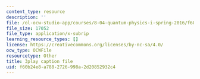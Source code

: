 ```yaml
---
content_type: resource
description: ''
file: /ol-ocw-studio-app/courses/8-04-quantum-physics-i-spring-2016/f60b24e8a7882726998a2d20852932c4_QMeKIiufg5s.srt
file_size: 17052
file_type: application/x-subrip
learning_resource_types: []
license: https://creativecommons.org/licenses/by-nc-sa/4.0/
ocw_type: OCWFile
resourcetype: Other
title: 3play caption file
uid: f60b24e8-a788-2726-998a-2d20852932c4
---
```

